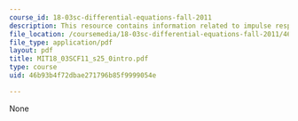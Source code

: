 ```yaml
---
course_id: 18-03sc-differential-equations-fall-2011
description: This resource contains information related to impulse response.
file_location: /coursemedia/18-03sc-differential-equations-fall-2011/46b93b4f72dbae271796b85f9999054e_MIT18_03SCF11_s25_0intro.pdf
file_type: application/pdf
layout: pdf
title: MIT18_03SCF11_s25_0intro.pdf
type: course
uid: 46b93b4f72dbae271796b85f9999054e

---
```

None